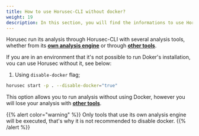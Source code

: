 ```yaml
---
title: How to use Horusec-CLI without docker?
weight: 19
description: In this section, you will find the informations to use Horusec-CLI without docker.
---
```


Horusec run its analysis through Horusec-CLI with several analysis tools, whether from its [**own analysis engine**](/docs/en/cli/analysis-tools/other-tools/) or through [**other tools**](/docs/en/cli/analysis-tools/other-tools/).


If you are in an environment that it's not possible to run Doker's installation, vou can use Horusec without it, see below: 

1. Using `disable-docker` flag; 

```bash
horusec start -p . --disable-docker="true"
```

This option allows you to run analysis without using Docker, however you will lose your analysis with [**other tools**](/docs/en/cli/analysis-tools/other-tools/).

{{% alert color="warning" %}}
Only tools that use its own analysis engine will be executed, that's why it is not recommended to disable docker.
{{% /alert %}}
